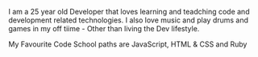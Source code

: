 I am a 25 year old Developer that loves learning and teadching code and development related technologies.
I also love music and play drums and games in my off tiime - Other than living the Dev lifestyle.

My Favourite Code School paths are JavaScript, HTML & CSS and Ruby